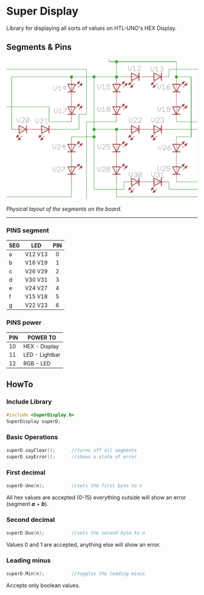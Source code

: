 # Super Display

 Library for displaying all sorts of values on HTL-UNO's HEX Display.

## Segments & Pins

![displayLayout](https://raw.githubusercontent.com/steepangle/htl-uno/refs/heads/main/media/displayLayout.png)

*Physical layout of the segments on the board.*

---

### **PINS** segment
|SEG|LED|PIN
|---|---------|:---:|
| a | V12 V13 | 0
| b | V16 V19 | 1
| c | V26 V29 | 2
| d | V30 V31 | 3
| e | V24 V27 | 4
| f | V15 V18 | 5
| g | V22 V23 | 6

### **PINS** power
|PIN |POWER TO|
|----|--------|
| 10 | HEX - Display  |
| 11 | LED - Lightbar |
| 12 | RGB - LED      |

## HowTo

### Include Library
```cpp
#include <SuperDisplay.h>
SuperDisplay superD;
```

### Basic Operations
```cpp
superD.sayClear();      //turns off all segments
superD.sayError();      //shows a state of error
```

### First decimal
```cpp
superD.Uno(n);          //sets the first byte to n
```
All hex values are accepted (0-15) everything outside will show an error (segment ***a*** + ***b***).

### Second decimal
```cpp
superD.Duo(n);          //sets the second byte to n
```
Values 0 and 1 are accepted, anything else will show an error.

### Leading minus
```cpp
superD.Min(n);          //toggles the leading minus
```
Accepts only boolean values.